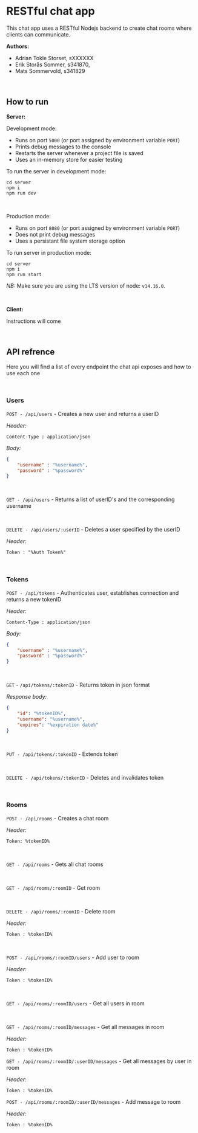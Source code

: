 # RESTful chat app

This chat app uses a RESTful Nodejs backend to create chat rooms where clients can communicate.

**Authors:**
- Adrian Tokle Storset, sXXXXXX
- Erik Storås Sommer, s341870,
- Mats Sommervold, s341829

<br>

## How to run

**Server:**

Development mode:
- Runs on port `5000` (or port assigned by environment variable `PORT`)
- Prints debug messages to the console
- Restarts the server whenever a project file is saved
- Uses an in-memory store for easier testing

To run the server in development mode:
```
cd server
npm i
npm run dev
```

<br>

Production mode:
- Runs on port `8080` (or port assigned by environment variable `PORT`)
- Does not print debug messages
- Uses a persistant file system storage option

To run server in production mode:
```
cd server
npm i
npm run start
```

*NB:* Make sure you are using the LTS version of node: `v14.16.0`.

<br>

**Client:**

Instructions will come

<br>

## API refrence

Here you will find a list of every endpoint the chat api exposes and how to use each one

<br>

### Users

`POST - /api/users` - Creates a new user and returns a userID
 
*Header:* 

```
Content-Type : application/json
```

*Body:*

```json
{
    "username" : "%username%",
    "password" : "%password%"
}
```

<br>

`GET - /api/users` - Returns a list of userID's and the corresponding username

<br>

`DELETE - /api/users/:userID` - Deletes a user specified by the userID

*Header:* 

```
Token : "%Auth Token%"
```

<br>

### Tokens

`POST - /api/tokens` - Authenticates user, establishes connection and returns a new tokenID
 
*Header:* 

```
Content-Type : application/json
```

*Body:*

```json
{
    "username" : "%username%",
    "password" : "%password%"
}
```

<br>

`GET` - `/api/tokens/:tokenID` - Returns token in json format

*Response body:*
```json
{
    "id": "%tokenID%",
    "username": "%username%",
    "expires": "%expiration date%"
}
```

<br>

`PUT - /api/tokens/:tokenID` - Extends token

<br>

`DELETE - /api/tokens/:tokenID` - Deletes and invalidates token

<br>

### Rooms

`POST - /api/rooms` - Creates a chat room

*Header:*

```
Token: %tokenID%
```

<br>

`GET - /api/rooms` - Gets all chat rooms

<br>

`GET - /api/rooms/:roomID` - Get room

<br>

`DELETE - /api/rooms/:roomID` - Delete room

*Header:*

```
Token : %tokenID%
```

<br>

`POST - /api/rooms/:roomID/users` - Add user to room

*Header:*
```
Token : %tokenID%
```

<br>

`GET - /api/rooms/:roomID/users` - Get all users in room

<br>

`GET - /api/rooms/:roomID/messages` - Get all messages in room

*Header:*
```
Token : %tokenID%
```

`GET - /api/rooms/:roomID/:userID/messages` - Get all messages by user in room

*Header:*
```
Token : %tokenID%
```

`POST - /api/rooms/:roomID/:userID/messages` - Add message to room

*Header:*
```
Token : %tokenID%
```
